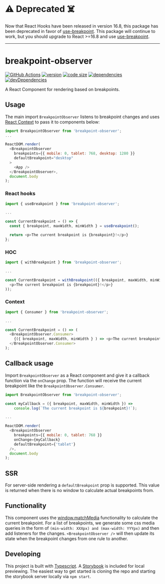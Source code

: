 # ⚠️ Deprecated ☠️

Now that React Hooks have been released in version 16.8, this package has been deprecated in favor of [use-breakpoint](https://www.npmjs.com/package/use-breakpoint). This package will continue to work, but you should upgrade to React >=16.8 and use [use-breakpoint](https://www.npmjs.com/package/use-breakpoint).

----

# breakpoint-observer

[![GitHub Actions](https://github.com/iiroj/breakpoint-observer/workflows/Tags/badge.svg)](https://github.com/iiroj/breakpoint-observer/actions)
[![version](https://img.shields.io/npm/v/breakpoint-observer.svg)](https://www.npmjs.com/package/breakpoint-observer)
[![code size](https://img.shields.io/github/languages/code-size/iiroj/breakpoint-observer.svg)](https://github.com/iiroj/breakpoint-observer)
[![dependencies](https://img.shields.io/david/iiroj/breakpoint-observer.svg)](https://github.com/iiroj/breakpoint-observer/blob/master/package.json)
[![devDependencies](https://img.shields.io/david/dev/iiroj/breakpoint-observer.svg)](https://github.com/iiroj/breakpoint-observer/blob/master/package.json)

A React Component for rendering based on breakpoints.

## Usage

The main import `BreakpointObserver` listens to breakpoint changes and uses [React Context](https://reactjs.org/docs/context.html) to pass it to components below:

```javascript
import BreakpointObserver from 'breakpoint-observer';
...

ReactDOM.render(
  <BreakpointObserver
    breakpoints={{ mobile: 0, tablet: 768, desktop: 1280 }}
    defaultBreakpoint="desktop"
  >
    <App />
  </BreakpointObserver>,
  document.body
);
```

### React hooks

```javascript
import { useBreakpoint } from 'breakpoint-observer';

...

const CurrentBreakpoint = () => {
  const { breakpoint, maxWidth, minWidth } = useBreakpoint();

  return <p>The current breakpoint is {breakpoint}!</p>}
};
```

### HOC

```javascript
import { withBreakpoint } from 'breakpoint-observer';

...

const CurrentBreakpoint = withBreakpoint(({ breakpoint, maxWidth, minWidth }) => (
  <p>The current breakpoint is {breakpoint}!</p>}
));
```

### Context

```javascript
import { Consumer } from 'breakpoint-observer';

...

const CurrentBreakpoint = () => (
  <BreakpointObserver.Consumer>
    {({ breakpoint, maxWidth, minWidth } ) => <p>The current breakpoint is {breakpoint}!</p>}
  </BreakpointObserver.Consumer>
);
```

## Callback usage

Import `BreakpointObserver` as a React component and give it a callback function via the `onChange` prop. The function will receive the current breakpoint like the `BreakpointObserver.Consumer`.

```javascript
import BreakpointObserver from 'breakpoint-observer';

const myCallback = ({ breakpoint, maxWidth, minWidth }) =>
    console.log(`The current breakpoint is ${breakpoint}!`);

...

ReactDOM.render(
  <BreakpointObserver
    breakpoints={{ mobile: 0, tablet: 768 }}
    onChange={myCallback}
    defaultBreakpoint={'tablet'}
  />,
  document.body
);
```

## SSR

For server-side rendering a `defaultBreakpoint` prop is supported. This value is returned when there is no window to calculate actual breakpoints from.

## Functionality

This component uses the [window.matchMedia](https://developer.mozilla.org/en-US/docs/Web/API/Window/matchMedia) functionality to calculate the current breakpoint. For a list of breakpoints, we generate some css media queries in the form of `(min-width: XXXpx) and (max-width: YYYpx)` and then add listeners for the changes. `<BreakpointObserver />` will then update its state when the breakpoint changes from one rule to another.

## Developing

This project is built with [Typescript](http://www.typescriptlang.org/). A [Storybook](http://storybook.js.org/) is included for local previewing. The easiest way to get started is cloning the repo and starting the storybook server locally via `npm start`.
